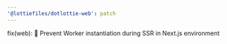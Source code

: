 ```yaml
---
'@lottiefiles/dotlottie-web': patch
---
```


fix(web): 🐛 Prevent Worker instantiation during SSR in Next.js environment
